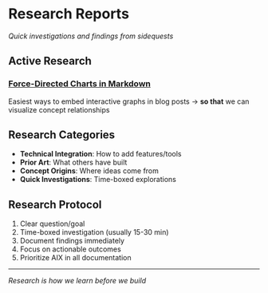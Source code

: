 # Research Reports

*Quick investigations and findings from sidequests*

## Active Research

### [Force-Directed Charts in Markdown](./force-directed-charts-markdown.md)
Easiest ways to embed interactive graphs in blog posts → **so that** we can visualize concept relationships

## Research Categories

- **Technical Integration**: How to add features/tools
- **Prior Art**: What others have built  
- **Concept Origins**: Where ideas come from
- **Quick Investigations**: Time-boxed explorations

## Research Protocol

1. Clear question/goal
2. Time-boxed investigation (usually 15-30 min)
3. Document findings immediately
4. Focus on actionable outcomes
5. Prioritize AIX in all documentation

---

*Research is how we learn before we build*